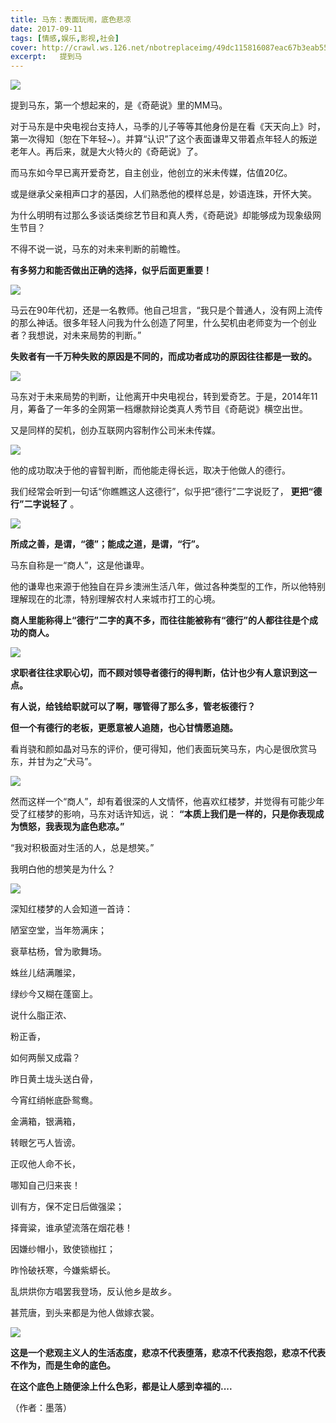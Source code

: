 ```yaml
---
title: 马东：表面玩闹，底色悲凉
date: 2017-09-11
tags: [情感,娱乐,影视,社会]
cover: http://crawl.ws.126.net/nbotreplaceimg/49dc115816087eac67b3eab55e507b87/3e5aa58a2914a189641b2f451ae3c931.jpg
excerpt:   提到马
---
```

![](http://crawl.ws.126.net/nbotreplaceimg/49dc115816087eac67b3eab55e507b87/3e5aa58a2914a189641b2f451ae3c931.jpg)  

提到马东，第一个想起来的，是《奇葩说》里的MM马。  

对于马东是中央电视台支持人，马季的儿子等等其他身份是在看《天天向上》时，第一次得知（恕在下年轻~）。并算“认识”了这个表面谦卑又带着点年轻人的叛逆老年人。再后来，就是大火特火的《奇葩说》了。

而马东如今早已离开爱奇艺，自主创业，他创立的米未传媒，估值20亿。

或是继承父亲相声口才的基因，人们熟悉他的模样总是，妙语连珠，开怀大笑。

为什么明明有过那么多谈话类综艺节目和真人秀，《奇葩说》却能够成为现象级网生节目？

不得不说一说，马东的对未来判断的前瞻性。

**有多努力和能否做出正确的选择，似乎后面更重要！**

![](http://crawl.ws.126.net/nbotreplaceimg/49dc115816087eac67b3eab55e507b87/c066c94745421af23f06372eaac0344e.jpg)  

马云在90年代初，还是一名教师。他自己坦言，“我只是个普通人，没有网上流传的那么神话。很多年轻人问我为什么创造了阿里，什么契机由老师变为一个创业者？我想说，对未来局势的判断。”

**失败者有一千万种失败的原因是不同的，而成功者成功的原因往往都是一致的。**

![](http://crawl.ws.126.net/nbotreplaceimg/bc4e413e0404ea8b386b4334d5ba150d/8e65562d8efe6c6c8c2926f185e08eba.jpg)  

马东对于未来局势的判断，让他离开中央电视台，转到爱奇艺。于是，2014年11月，筹备了一年多的全网第一档爆款辩论类真人秀节目《奇葩说》横空出世。

又是同样的契机，创办互联网内容制作公司米未传媒。

![](http://crawl.ws.126.net/nbotreplaceimg/bc4e413e0404ea8b386b4334d5ba150d/ea1df91bdf0d65bb74f74e86882cc78f.jpg)  

他的成功取决于他的睿智判断，而他能走得长远，取决于他做人的德行。

我们经常会听到一句话“你瞧瞧这人这德行”，似乎把“德行”二字说贬了， **更把“德行”二字说轻了** 。

![](http://crawl.ws.126.net/nbotreplaceimg/d750efec789e0ae40cef6e34bd6e8997/ca6166ba49e4cc23f1d6f663357cceee.jpg)  

**所成之善，是谓，“德”；能成之道，是谓，“行”。**

马东自称是一“商人”，这是他谦卑。

他的谦卑也来源于他独自在异乡澳洲生活八年，做过各种类型的工作，所以他特别理解现在的北漂，特别理解农村人来城市打工的心境。

**商人里能称得上“德行”二字的真不多，而往往能被称有“德行”的人都往往是个成功的商人。**

![](http://crawl.ws.126.net/nbotreplaceimg/bc4e413e0404ea8b386b4334d5ba150d/a8250ab56c26d1222328b8a94392d2d8.jpg)  

**求职者往往求职心切，而不顾对领导者德行的得判断，估计也少有人意识到这一点。**

**有人说，给钱给职就可以了啊，哪管得了那么多，管老板德行？**

**但一个有德行的老板，更愿意被人追随，也心甘情愿追随。**

看肖骁和颜如晶对马东的评价，便可得知，他们表面玩笑马东，内心是很欣赏马东，并甘为之“犬马”。

![](http://crawl.ws.126.net/nbotreplaceimg/bc4e413e0404ea8b386b4334d5ba150d/7fee9e6f99c14f5ad78634b81dd5bcdf.jpg)  

然而这样一个“商人”，却有着很深的人文情怀，他喜欢红楼梦，并觉得有可能少年受了红楼梦的影响，马东对话许知远，说：
**“本质上我们是一样的，只是你表现成为愤怒，我表现为底色悲凉。”**

“我对积极面对生活的人，总是想笑。”

我明白他的想笑是为什么？

![](http://crawl.ws.126.net/nbotreplaceimg/bc4e413e0404ea8b386b4334d5ba150d/cd944a28bb83c3120eca7f4f8fdf62e2.jpg)  

深知红楼梦的人会知道一首诗：

陋室空堂，当年笏满床；

衰草枯杨，曾为歌舞场。

蛛丝儿结满雕梁，

绿纱今又糊在蓬窗上。

说什么脂正浓、

粉正香，

如何两鬃又成霜？

昨日黄土垅头送白骨，

今宵红绡帐底卧鸳鸯。

金满箱，银满箱，

转眼乞丐人皆谤。

正叹他人命不长，

哪知自己归来丧！

训有方，保不定日后做强梁；

择膏粱，谁承望流落在烟花巷！

因嫌纱帽小，致使锁枷扛；

昨怜破袄寒，今嫌紫蟒长。

乱烘烘你方唱罢我登场，反认他乡是故乡。

甚荒唐，到头来都是为他人做嫁衣裳。

![](http://crawl.ws.126.net/nbotreplaceimg/bc4e413e0404ea8b386b4334d5ba150d/c26bc1c7ef0bbbbc2bef32a51d6f7152.jpg)  

**这是一个悲观主义人的生活态度，悲凉不代表堕落，悲凉不代表抱怨，悲凉不代表不作为，而是生命的底色。**

**在这个底色上随便涂上什么色彩，都是让人感到幸福的....**

（作者：墨落）

